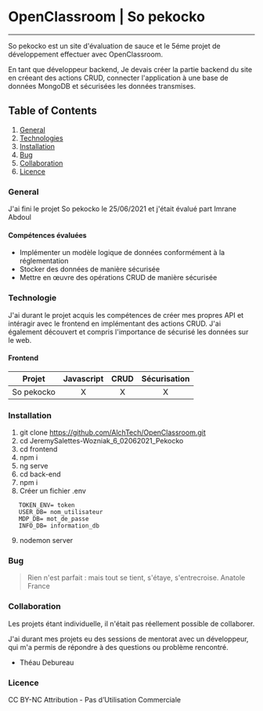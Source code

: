 # OpenClassroom | So pekocko

---

So pekocko est un site d'évaluation de sauce et le 5éme projet de développement effectuer avec OpenClassroom.

En tant que développeur backend, Je devais créer la partie backend du site en créeant des actions CRUD, connecter l'application à une base de données MongoDB et sécurisées les données transmises.

## Table of Contents

1. [General](#general)
2. [Technologies](#technologies)
3. [Installation](#installation)
4. [Bug](#bug)
5. [Collaboration](#collaboration)
6. [Licence](#licence)

<a name="general"></a>

### General

J'ai fini le projet So pekocko le 25/06/2021 et j'était évalué part Imrane Abdoul

#### Compétences évaluées

- Implémenter un modèle logique de données conformément à la réglementation
- Stocker des données de manière sécurisée
- Mettre en œuvre des opérations CRUD de manière sécurisée

<a name="technologies"></a>

### Technologie

J'ai durant le projet acquis les compétences de créer mes propres API et intéragir avec le frontend en implémentant des actions CRUD. J'ai également découvert et compris l'importance de sécurisé les données sur le web.

#### Frontend

|   Projet   | Javascript | CRUD | Sécurisation |
| :--------: | :--------: | :--: | :----------: |
| So pekocko |     X      |  X   |      X       |

<a name="installation"></a>

### Installation

1. git clone <https://github.com/AlchTech/OpenClassroom.git>
2. cd JeremySalettes-Wozniak_6_02062021_Pekocko
3. cd frontend
4. npm i
5. ng serve
6. cd back-end
7. npm i
8. Créer un fichier .env

```
   TOKEN_ENV= token
   USER_DB= nom_utilisateur
   MDP_DB= mot_de_passe
   INFO_DB= information_db
```

9. nodemon server

<a name="bug"></a>

### Bug

> Rien n'est parfait : mais tout se tient, s'étaye, s'entrecroise.
> Anatole France

<a name="collaboration"></a>

### Collaboration

Les projets étant individuelle, il n'était pas réellement possible de collaborer.

J'ai durant mes projets eu des sessions de mentorat avec un développeur, qui m'a permis de répondre à des questions ou problème rencontré.

- Théau Debureau

<a name="#licence"></a>

### Licence

CC BY-NC
Attribution - Pas d’Utilisation Commerciale
